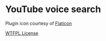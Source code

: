 # YouTube voice search

Plugin icon courtesy of [Flaticon](https://www.flaticon.com/)

[WTFPL License](http://www.wtfpl.net/)